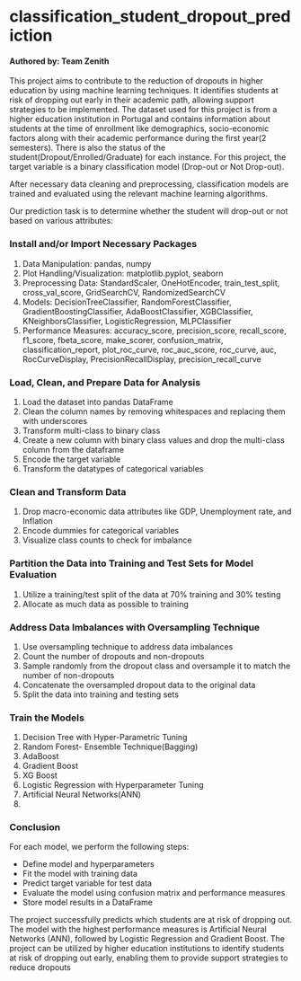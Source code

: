 # classification_student_dropout_prediction


<h4>Authored by: Team Zenith</h4>
This project aims to contribute to the reduction of dropouts in higher education by using machine learning techniques.
It identifies students at risk of dropping out early in their academic path, allowing support strategies to be
implemented. The dataset used for this project is from a higher education institution in Portugal and contains
information about students at the time of enrollment like demographics, socio-economic factors along with their academic
performance during the first year(2 semesters). There is also the status of the student(Dropout/Enrolled/Graduate) for
each instance. For this project, the target variable is a binary classification model (Drop-out or Not Drop-out).

After necessary data cleaning and preprocessing, classification models are trained and evaluated using the relevant
machine learning algorithms.

Our prediction task is to determine whether the student will drop-out or not based on various attributes:

<h3>Install and/or Import Necessary Packages</h3>
<ol>
    <li>Data Manipulation: pandas, numpy</li>
    <li>Plot Handling/Visualization: matplotlib.pyplot, seaborn</li>
    <li>Preprocessing Data: StandardScaler, OneHotEncoder, train_test_split, cross_val_score, GridSearchCV,
        RandomizedSearchCV
    </li>
    <li>Models: DecisionTreeClassifier, RandomForestClassifier, GradientBoostingClassifier, AdaBoostClassifier,
        XGBClassifier, KNeighborsClassifier, LogisticRegression, MLPClassifier
    </li>
    <LI>Performance Measures: accuracy_score, precision_score, recall_score, f1_score, fbeta_score, make_scorer,
        confusion_matrix, classification_report, plot_roc_curve, roc_auc_score, roc_curve, auc, RocCurveDisplay,
        PrecisionRecallDisplay, precision_recall_curve
    </LI>


</ol>


<h3>Load, Clean, and Prepare Data for Analysis</h3>

<ol>
    <li>Load the dataset into pandas DataFrame</li>
    <li>Clean the column names by removing whitespaces and replacing them with underscores
    </li>
    <li>Transform multi-class to binary class</li>
    <li>Create a new column with binary class values and drop the multi-class column from the dataframe
    </li>
    <li>Encode the target variable
    </li>
    <li>Transform the datatypes of categorical variables
    </li>

</ol>


<h3>Clean and Transform Data</h3>

<ol>
    <li>Drop macro-economic data attributes like GDP, Unemployment rate, and Inflation</li>
    <li>Encode dummies for categorical variables</li>
    <li>Visualize class counts to check for imbalance</li>
</ol>



<h3>Partition the Data into Training and Test Sets for Model Evaluation</h3>

<ol>
    <li>Utilize a training/test split of the data at 70% training and 30% testing</li>
    <li>Allocate as much data as possible to training</li>
</ol>


<h3>Address Data Imbalances with Oversampling Technique</h3>
<ol>
    <li>Use oversampling technique to address data imbalances</li>
    <li>Count the number of dropouts and non-dropouts</li>
    <li>Sample randomly from the dropout class and oversample it to match the number of non-dropouts</li>
    <li>Concatenate the oversampled dropout data to the original data</li>
    <li>Split the data into training and testing sets</li>
</ol>




<h3>Train the Models</h3>

<ol>
    <li>Decision Tree with Hyper-Parametric Tuning</li>
    <li>Random Forest- Ensemble Technique(Bagging)</li>
    <li>AdaBoost</li>
    <li>Gradient Boost</li>
    <li>XG Boost</li>
    <li>Logistic Regression with Hyperparameter Tuning</li>
    <li>Artificial Neural Networks(ANN)</li>
    <li></li>
</ol>



<h3>Conclusion</h3>

For each model, we perform the following steps:

<ul>
    <li>Define model and hyperparameters</li>
    <li>Fit the model with training data</li>
    <li>Predict target variable for test data</li>
    <li>Evaluate the model using confusion matrix and performance measures</li>
    <li>Store model results in a DataFrame</li>
</ul>



The project successfully predicts which students are at risk of dropping out. The model with the highest performance
measures is Artificial Neural Networks (ANN), followed by Logistic Regression and Gradient Boost. The project can be
utilized by higher education institutions to identify students at risk of dropping out early, enabling them to provide
support strategies to reduce dropouts
